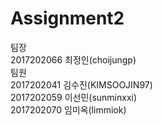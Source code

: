 Assignment2
=============
팀장   
2017202066 최정인(choijungp)   
팀원     
2017202041 김수진(KIMSOOJIN97)    
2017202059 이선민(sunminxxi)    
2017202070 임미옥(limmiok)          
